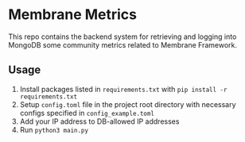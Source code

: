 # Membrane Metrics
This repo contains the backend system for retrieving and logging into MongoDB some community metrics related to Membrane Framework.

## Usage

1. Install packages listed in `requirements.txt` with `pip install -r requirements.txt`
2. Setup `config.toml` file in the project root directory with necessary configs specified in `config_example.toml`
3. Add your IP address to DB-allowed IP addresses
4. Run `python3 main.py`
